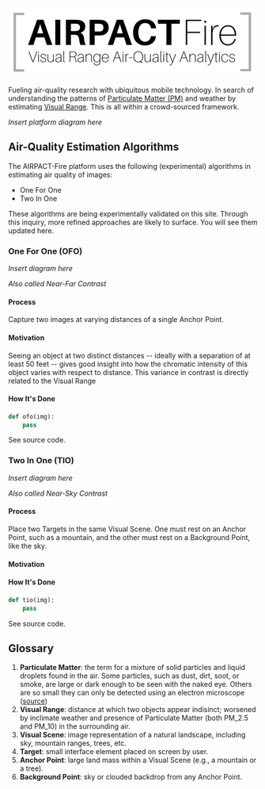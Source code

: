 <p align="center">
  <img src="https://raw.githubusercontent.com/AIRPACT-Fire/design/master/banner/v1/png/banner_small.png"/>
</p>

Fueling air-quality research with ubiquitous mobile technology. In search of understanding the patterns of [Particulate Matter (PM)](https://www.epa.gov/pm-pollution) and weather by estimating [Visual Range](https://en.wikipedia.org/wiki/Runway_visual_range). This is all within a crowd-sourced framework.

_Insert platform diagram here_

## Air-Quality Estimation Algorithms

The AIRPACT-Fire platform uses the following (experimental) algorithms in estimating air quality of images:

* One For One
* Two In One

These algorithms are being experimentally validated on this site. Through this inquiry, more refined approaches are likely to surface. You will see them updated here.

### One For One (OFO)

_Insert diagram here_

_Also called Near-Far Contrast_

#### Process

Capture two images at varying distances of a single Anchor Point.

#### Motivation

Seeing an object at two distinct distances -- ideally with a separation of at least 50 feet -- gives good insight into how the chromatic intensity of this object varies with respect to distance. This variance in contrast is directly related to the Visual Range

#### How It's Done

```python
def ofo(img):
	pass
```

See source code.

### Two In One (TIO)

_Insert diagram here_

_Also called Near-Sky Contrast_

#### Process

Place two Targets in the same Visual Scene. One must rest on an Anchor Point, such as a mountain, and the other must rest on a Background Point, like the sky.

#### Motivation



#### How It's Done

```python
def tio(img):
	pass
```

See source code.


## Glossary

1. **Particulate Matter**: the term for a mixture of solid particles and liquid droplets found in the air. Some particles, such as dust, dirt, soot, or smoke, are large or dark enough to be seen with the naked eye. Others are so small they can only be detected using an electron microscope ([source](https://www.epa.gov/pm-pollution))
2. **Visual Range**:  distance at which two objects appear indisinct; worsened by inclimate weather and presence of Particulate Matter (both PM_2.5 and PM_10) in the surrounding air.
3. **Visual Scene**: image representation of a natural landscape, including sky, mountain ranges, trees, etc.  
4. **Target**: small interface element placed on screen by user.  
5. **Anchor Point**: large land mass within a Visual Scene (e.g., a mountain or a tree).  
6. **Background Point**: sky or clouded backdrop from any Anchor Point.
